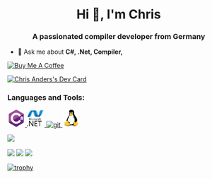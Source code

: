 <h1 align="center">Hi 👋, I'm Chris</h1>
<h3 align="center">A passionated compiler developer from Germany</h3>

- 💬 Ask me about **C#, .Net, Compiler,**

<a href="https://www.buymeacoffee.com/furesoft" target="_blank"><img src="https://cdn.buymeacoffee.com/buttons/default-orange.png" alt="Buy Me A Coffee" height="41" width="174"></a>

<a href="https://app.daily.dev/furesoft"><img src="https://api.daily.dev/devcards/v2/dljsi6QfEM5Ub3DcYEhs5.png?r=rrs" width="356" alt="Chris Anders's Dev Card"/></a>

<h3 align="left">Languages and Tools:</h3>
<p align="left"> <a href="https://www.w3schools.com/cs/" target="_blank" rel="noreferrer"> <img src="https://raw.githubusercontent.com/devicons/devicon/master/icons/csharp/csharp-original.svg" alt="csharp" width="40" height="40"/> </a> <a href="https://dotnet.microsoft.com/" target="_blank" rel="noreferrer"> <img src="https://raw.githubusercontent.com/devicons/devicon/master/icons/dot-net/dot-net-original-wordmark.svg" alt="dotnet" width="40" height="40"/> </a> <a href="https://git-scm.com/" target="_blank" rel="noreferrer"> <img src="https://www.vectorlogo.zone/logos/git-scm/git-scm-icon.svg" alt="git" width="40" height="40"/> </a> <a href="https://www.linux.org/" target="_blank" rel="noreferrer"> <img src="https://raw.githubusercontent.com/devicons/devicon/master/icons/linux/linux-original.svg" alt="linux" width="40" height="40"/> </a> </p>

![](https://gitwar.herokuapp.com/badge?username=furesoft)

![](http://github-profile-summary-cards.vercel.app/api/cards/profile-details?username=furesoft&theme=monokai)
![](http://github-profile-summary-cards.vercel.app/api/cards/stats?username=furesoft&theme=monokai)
![](http://github-profile-summary-cards.vercel.app/api/cards/productive-time?username=furesoft&theme=monokai&utcOffset=8)

[![trophy](https://github-profile-trophy.vercel.app/?username=furesoft)](https://github.com/furesoft/furesoft)
